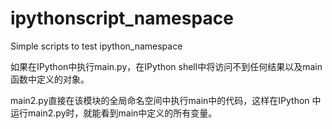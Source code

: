 # ipythonscript_namespace

Simple scripts to test ipython_namespace

如果在IPython中执行main.py，在IPython shell中将访问不到任何结果以及main函数中定义的对象。

main2.py直接在该模块的全局命名空间中执行main中的代码，这样在IPython 中运行main2.py时，就能看到main中定义的所有变量。
